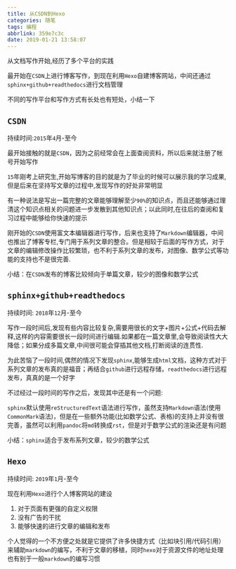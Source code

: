 ```yaml
---
title: 从CSDN到Hexo
categories: 随笔
tags: 编程
abbrlink: 359e7c3c
date: 2019-01-21 13:58:07
---
```


从文档写作开始,经历了多个平台的实践

最开始在`CSDN`上进行博客写作，到现在利用`Hexo`自建博客网站，中间还通过`sphinx+github+readthedocs`进行文档管理

不同的写作平台和写作方式有长处也有短处，小结一下

## `CSDN`

持续时间:`2015`年`4`月-至今

最开始接触的就是`CSDN`，因为之前经常会在上面查阅资料，所以后来就注册了帐号开始写作

`15`年刚考上研究生,开始写博客的目的就是为了毕业的时候可以展示我的学习成果,但是后来在坚持写文章的过程中,发现写作的好处非常明显

有一种说法是写出一篇完整的文章能够理解至少`90%`的知识点，而且还能够通过理清这个知识点相关的问题进一步发散到其他知识点；以此同时,在往后的查阅和复习过程中能够给你快速的提示

刚开始的`CSDN`使用富文本编辑器进行写作，后来也支持了`Markdown`编辑器，中间也推出了博客专栏,专门用于系列文章的整合。但是相较于后面的写作方式，对于文章的编辑修改操作比较繁琐，也不利于系列文章的发布，对图像、数学公式等功能的支持也不是很完善.

小结：在`CSDN`发布的博客比较倾向于单篇文章，较少的图像和数学公式

## `sphinx+github+readthedocs`

持续时间: `2018`年`12`月-至今

写作一段时间后,发现有些内容比较复杂,需要用很长的文字+图片+公式+代码去解释,这样的内容需要很长一段时间进行编辑.如果都在一篇文章里,会导致阅读性大大降低；如果分成多篇文章,中间很可能会穿插其他文档,打断阅读的连贯性.

为此苦恼了一段时间,偶然的情况下发现`sphinx`,能够生成`html`文档，这种方式对于系列文章的发布真的是福音；再结合`github`进行远程存储，`readthedocs`进行远程发布，真真的是一个好字

不过经过一段时间的写作之后，发现其中还是有一个问题:

`sphinx`默认使用`reStructuredText`语法进行写作，虽然支持`Markdown`语法(使用`CommonMark`语法)，但是在一些额外功能(比如数学公式、表格)的支持上并没有很完善，虽然可以利用`pandoc`将`md`转换成`rst`，但是对于数学公式的渲染还是有问题

小结：`sphinx`适合于发布系列文章，较少的数学公式

## `Hexo`

持续时间: `2019`年`1`月-至今

现在利用`Hexo`进行个人博客网站的建设

1. 对于页面有更强的自定义权限
2. 没有广告的干扰
3. 能够快速的进行文章的编辑和发布

个人觉得的一个不方便之处就是它提供了许多快捷方式（比如块引用/代码引用）来辅助`markdown`的编写，不利于文章的移植，同时`hexo`对于资源文件的地址处理也有别于一般`markdown`的编写习惯